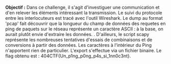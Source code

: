 **Objectif :** Dans ce challenge, il s'agit d'investiguer une communication et d'en relever les éléments intéressant la transmission.
Le suivi du protocole entre les interlocuteurs est tracé avec l'outil Wireshark.  Le dump au format 'pcap' fait découvrir que la longueur 
du champ de données des requetes en ping de paquets sur le réseau représente un caractère ASCII : à la base, on aurait plutôt envie d'extraire les données.
. D'ailleurs, le script scapy représente les nombreuses tentatives d'essais de combinaisons et de conversions à partir des données. Les caractères à l'intérieur
du Ping n'apportent rien de particulier. L'export s'effectue via un fichier binaire. Le flag obtenu est : 404CTF{Un_p1ng_p0ng_p4s_si_1nn0c3nt}.
